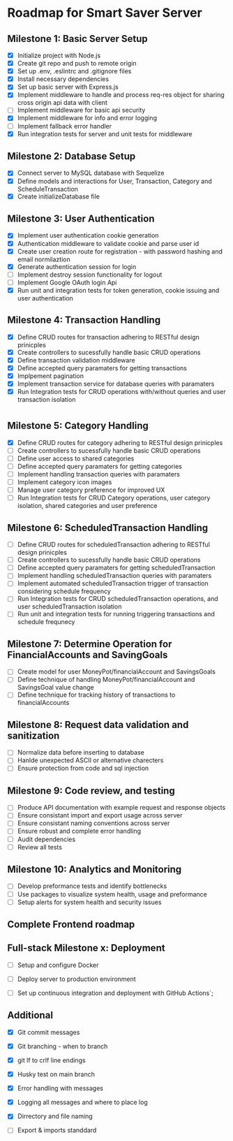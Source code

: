# Roadmap for Smart Saver Server

## Milestone 1: Basic Server Setup
- [x] Initialize project with Node.js
- [x] Create git repo and push to remote origin
- [x] Set up .env, .eslintrc and .gitignore files
- [x] Install necessary dependencies
- [x] Set up basic server with Express.js
- [x] Implement middleware to handle and process req-res object for sharing cross origin api data with client
- [ ] Implement middleware for basic api security
- [x] Implement middleware for info and error logging
- [ ] Implement fallback error handler
- [x] Run integration tests for server and unit tests for middleware

## Milestone 2: Database Setup
- [x] Connect server to MySQL database with Sequelize
- [x] Define models and interactions for User, Transaction, Category and ScheduleTransaction
- [x] Create initializeDatabase file

## Milestone 3: User Authentication
- [x] Implement user authentication cookie generation
- [x] Authentication middleware to validate cookie and parse user id
- [x] Create user creation route for registration - with password hashing and email normilaztion
- [x] Generate authentication session for login
- [ ] Implement destroy session functionality for logout
- [ ] Implement Google OAuth login Api
- [x] Run unit and integration tests for token generation, cookie issuing and user authentication

## Milestone 4: Transaction Handling
- [x] Define CRUD routes for transaction adhering to RESTful design prinicples
- [x] Create controllers to sucessfully handle basic CRUD operations
- [x] Define transaction validation middleware
- [x] Define accepted query paramaters for getting transactions
- [x] Implpement pagination
- [x] Implement transaction service for database queries with paramaters
- [x] Run Integration tests for CRUD operations with/without queries and user transaction isolation
# 
## Milestone 5: Category Handling
- [x] Define CRUD routes for category adhering to RESTful design prinicples
- [ ] Create controllers to sucessfully handle basic CRUD operations
- [ ] Define user access to shared categories 
- [ ] Define accepted query paramaters for getting categories
- [ ] Implement handling transaction queries with paramaters
- [ ] Implement category icon images
- [ ] Manage user category preference for improved UX
- [ ] Run Integration tests for CRUD Category operations, user category isolation, shared categories and user preference

## Milestone 6: ScheduledTransaction Handling
- [ ] Define CRUD routes for scheduledTransaction adhering to RESTful design prinicples
- [ ] Create controllers to sucessfully handle basic CRUD operations
- [ ] Define accepted query paramaters for getting scheduledTransaction
- [ ] Implement handling scheduledTransaction queries with paramaters
- [ ] Implement automated scheduledTransaction trigger of transaction considering schedule frequency
- [ ] Run Integration tests for CRUD scheduledTransaction operations, and user scheduledTransaction isolation
- [ ] Run unit and integration tests for running triggering transactions and schedule frequnecy 

## Milestone 7: Determine Operation for FinancialAccounts and SavingGoals
- [ ] Create model for user MoneyPot/financialAccount and SavingsGoals
- [ ] Define technique of handling MoneyPot/financialAccount and SavingsGoal value change
- [ ] Define technique for tracking history of transactions to financialAccounts

## Milestone 8: Request data validation and sanitization
- [ ] Normalize data before inserting to database
- [ ] Hanlde unexpected ASCII or alternative charecters
- [ ] Ensure protection from code and sql injection

## Milestone 9: Code review, and testing
- [ ] Produce API documentation with example request and response objects
- [ ] Ensure consistant import and export usage across server
- [ ] Ensure consistant naming conventions across server
- [ ] Ensure robust and complete error handling
- [ ] Audit dependencies
- [ ] Review all tests

## Milestone 10: Analytics and Monitoring
- [ ] Develop preformance tests and identify bottlenecks
- [ ] Use packages to visualize system health, usage and preformance
- [ ] Setup alerts for system health and security issues

## Complete Frontend roadmap

## Full-stack Milestone x: Deployment
- [ ] Setup and configure Docker
- [ ] Deploy server to production environment
- [ ] Set up continuous integration and deployment with GitHub Actions`;


## Additional 
- [x] Git commit messages
- [x] Git branching - when to branch 
- [x] git lf to crlf line endings 
- [x] Husky test on main branch

- [x] Error handling with messages
- [x] Logging all messages and where to place log
- [x] Dirrectory and file naming
- [ ] Export & imports standdard